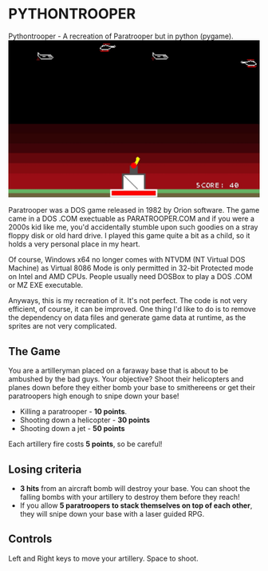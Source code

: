 # PYTHONTROOPER
Pythontrooper - A recreation of Paratrooper but in python (pygame).
![The Game](https://github.com/RelativisticMechanic/PYTHONTROOPER/blob/main/screenshot.jpg)

Paratrooper was a DOS game released in 1982 by Orion software. The game came in a DOS .COM exectuable as PARATROOPER.COM and if you were a 2000s kid like me, you'd accidentally stumble upon such goodies on a stray floppy disk or old hard drive. I played this game quite a bit as a child, so it holds a very personal place in my heart. 

Of course, Windows x64 no longer comes with NTVDM (NT Virtual DOS Machine) as Virtual 8086 Mode is only permitted in 32-bit Protected mode on Intel and AMD CPUs. People usually need DOSBox to play a DOS .COM or MZ EXE executable.

Anyways, this is my recreation of it. It's not perfect. The code is not very efficient, of course, it can be improved. One thing I'd like to do is to remove the dependency on data files and generate game data at runtime, as the sprites are not very complicated.

## The Game
You are a artilleryman placed on a faraway base that is about to be ambushed by the bad guys. Your objective? Shoot their helicopters and planes down before they either bomb your base to smithereens or get their paratroopers high enough to snipe down your base!

* Killing a paratrooper - <b>10 points</b>.
* Shooting down a helicopter - <b>30 points</b>
* Shooting down a jet - <b>50 points</b>

Each artillery fire costs <b>5 points</b>, so be careful!

## Losing criteria
* <b>3 hits</b> from an aircraft bomb will destroy your base. You can shoot the falling bombs with your artillery to destroy them before they reach!
* If you allow <b>5 paratroopers to stack themselves on top of each other</b>, they will snipe down your base with a laser guided RPG.

## Controls
Left and Right keys to move your artillery. Space to shoot.


